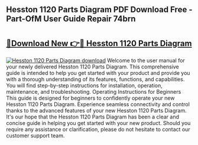 ## Hesston 1120 Parts Diagram PDF Download Free - Part-OfM User Guide Repair 74brn

# <h2><a href="http://dfro7v.blite.top/?on=Hesston+1120+Parts+Diagram">🔗Download New 👉🔴 Hesston 1120 Parts Diagram</a></h2>

[![Hesston 1120 Parts Diagram download](https://i.imgur.com/lujVjoI.png)](http://dfro7v.blite.top/?on=Hesston+1120+Parts+Diagram)
Welcome to the user manual for your newly delivered Hesston 1120 Parts Diagram. This comprehensive guide is intended to help you get started with your product and provide you with a thorough understanding of its features, functions, and capabilities. You will find step-by-step instructions for installation, operation, maintenance, and troubleshooting. Operating Instructions for Beginners This guide is designed for beginners to confidently operate your new Hesston 1120 Parts Diagram. Experience seamless connectivity and control thanks to the advanced features of your new Hesston 1120 Parts Diagram. It's our hope that the Hesston 1120 Parts Diagram has been a clear and concise guide in helping you get started with your new product. Should you require any assistance or clarification, please do not hesitate to contact our customer support team.

